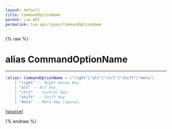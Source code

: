 ```yaml
---
layout: default
title: CommandOptionName
parent: Lua API
permalink: lua-api/types/CommandOptionName
---
```


{% raw %}

# alias CommandOptionName
---



```lua
(alias) CommandOptionName = ("right"|"alt"|"ctrl"|"shift"|"meta")
    | "right" -- Right mouse key.
    | "alt" -- Alt key.
    | "ctrl" -- Control key.
    | "shift" -- Shift key.
    | "meta" -- Meta key (space).

```




[<a href="https://github.com/beyond-all-reason/spring/blob/0a561a37ee97c7883fd3f5a4bc995f9a4f6fdea0/rts/Lua/LuaUtils.cpp#L990-L997" target="_blank">source</a>]


{% endraw %}